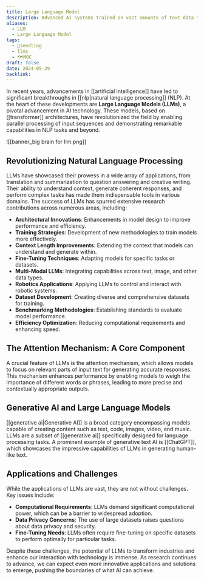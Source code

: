 ```yaml
---
title: Large Language Model
description: Advanced AI systems trained on vast amounts of text data to understand and generate human-like language, enabling them to perform tasks such as translation, summarization, and conversation.
aliases:
  - LLM
  - Large Language Model
tags:
  - 🌱seedling
  - llms
  - 🗺️MOC
draft: false
date: 2024-05-29
backlink:
---
```


In recent years, advancements in [[artificial intelligence]] have led to significant breakthroughs in [[nlp|natural language processing]] (NLP). At the heart of these developments are **Large Language Models (LLMs)**, a pivotal advancement in AI technology. These models, based on [[transformer]] architectures, have revolutionized the field by enabling parallel processing of input sequences and demonstrating remarkable capabilities in NLP tasks and beyond.

![[banner_big brain for llm.png]]

## Revolutionizing Natural Language Processing

LLMs have showcased their prowess in a wide array of applications, from translation and summarization to question answering and creative writing. Their ability to understand context, generate coherent responses, and perform complex tasks has made them indispensable tools in various domains. The success of LLMs has spurred extensive research contributions across numerous areas, including:

- **Architectural Innovations**: Enhancements in model design to improve performance and efficiency.
- **Training Strategies**: Development of new methodologies to train models more effectively.
- **Context Length Improvements**: Extending the context that models can understand and generate within.
- **Fine-Tuning Techniques**: Adapting models for specific tasks or datasets.
- **Multi-Modal LLMs**: Integrating capabilities across text, image, and other data types.
- **Robotics Applications**: Applying LLMs to control and interact with robotic systems.
- **Dataset Development**: Creating diverse and comprehensive datasets for training.
- **Benchmarking Methodologies**: Establishing standards to evaluate model performance.
- **Efficiency Optimization**: Reducing computational requirements and enhancing speed.

## The Attention Mechanism: A Core Component

A crucial feature of LLMs is the attention mechanism, which allows models to focus on relevant parts of input text for generating accurate responses. This mechanism enhances performance by enabling models to weigh the importance of different words or phrases, leading to more precise and contextually appropriate outputs.

## Generative AI and Large Language Models

[[generative ai|Generative AI]] is a broad category encompassing models capable of creating content such as text, code, images, video, and music. LLMs are a subset of [[generative ai]] specifically designed for language processing tasks. A prominent example of generative text AI is [[ChatGPT]], which showcases the impressive capabilities of LLMs in generating human-like text.

## Applications and Challenges

While the applications of LLMs are vast, they are not without challenges. Key issues include:

- **Computational Requirements**: LLMs demand significant computational power, which can be a barrier to widespread adoption.
- **Data Privacy Concerns**: The use of large datasets raises questions about data privacy and security.
- **Fine-Tuning Needs**: LLMs often require fine-tuning on specific datasets to perform optimally for particular tasks.

Despite these challenges, the potential of LLMs to transform industries and enhance our interaction with technology is immense. As research continues to advance, we can expect even more innovative applications and solutions to emerge, pushing the boundaries of what AI can achieve.
